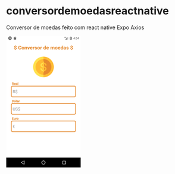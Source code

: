 # conversordemoedasreactnative
Conversor de moedas feito com react native
Expo
Axios

<img src="assets/captura.png" width="200" />
